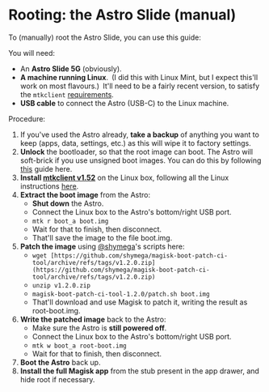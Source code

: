 Rooting: the Astro Slide (manual)
=================================

To (manually) root the Astro Slide, you can use this guide:

You will need:

- An **Astro Slide 5G** (obviously).
- **A machine running Linux**. (I did this with Linux Mint, but I expect this'll work on most flavours.) It'll need to be a fairly recent version, to satisfy the `mtkclient` [requirements](https://github.com/bkerler/mtkclient/blob/main/requirements.txt).
- **USB cable** to connect the Astro (USB-C) to the Linux machine.

Procedure:
1. If you've used the Astro already, **take a backup** of anything you want to keep (apps, data, settings, etc.) as this will wipe it to factory settings.
2. **Unlock** the bootloader, so that the root image can boot. The Astro will
   soft-brick if you use unsigned boot images. You can do this by following [this](https://www.ifixit.com/Guide/How+to+unlock+the+bootloader+of+an+Android+Phone/152629) guide here.
3. **Install [mtkclient v1.52](https://github.com/bkerler/mtkclient)** on the Linux box, following all the Linux instructions [here](https://github.com/bkerler/mtkclient).
4. **Extract the boot image** from the Astro:
    - **Shut down** the Astro.
    - Connect the Linux box to the Astro's bottom/right USB port.
    - `mtk r boot_a boot.img`
    - Wait for that to finish, then disconnect.
    - That'll save the image to the file boot.img.
5. **Patch the image** using [@shymega](https://github.com/shymega)'s scripts here:
    - `wget [https://github.com/shymega/magisk-boot-patch-ci-tool/archive/refs/tags/v1.2.0.zip](https://github.com/shymega/magisk-boot-patch-ci-tool/archive/refs/tags/v1.2.0.zip)`
    - `unzip v1.2.0.zip`
    - `magisk-boot-patch-ci-tool-1.2.0/patch.sh boot.img`
    - That'll download and use Magisk to patch it, writing the result as root-boot.img.
6. **Write the patched image** back to the Astro:
    - Make sure the Astro is **still powered off**.
    - Connect the Linux box to the Astro's bottom/right USB port.
    - `mtk w boot_a root-boot.img`
    - Wait for that to finish, then disconnect.
7. **Boot the Astro** back up.
8. **Install the full Magisk app** from the stub present in the app drawer, and hide root if necessary.
